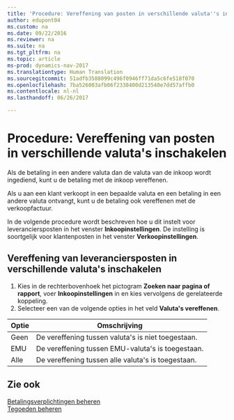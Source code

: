 ```yaml
---
title: 'Procedure: Vereffening van posten in verschillende valuta''s inschakelen'
author: edupont04
ms.custom: na
ms.date: 09/22/2016
ms.reviewer: na
ms.suite: na
ms.tgt_pltfrm: na
ms.topic: article
ms-prod: dynamics-nav-2017
ms.translationtype: Human Translation
ms.sourcegitcommit: 51adfb3588099c496f0946ff71da5c6fe518f070
ms.openlocfilehash: 7ba526003afb06f2338400d213540e7dd57affb0
ms.contentlocale: nl-nl
ms.lasthandoff: 06/26/2017

---
```


# <a name="how-to-enable-application-of-ledger-entries-in-different-currencies"></a>Procedure: Vereffening van posten in verschillende valuta's inschakelen
Als de betaling in een andere valuta dan de valuta van de inkoop wordt ingediend, kunt u de betaling met de inkoop vereffenen.

Als u aan een klant verkoopt in een bepaalde valuta en een betaling in een andere valuta ontvangt, kunt u de betaling ook vereffenen met de verkoopfactuur.

In de volgende procedure wordt beschreven hoe u dit instelt voor leveranciersposten in het venster **Inkoopinstellingen**. De instelling is soortgelijk voor klantenposten in het venster **Verkoopinstellingen**.

## <a name="to-enable-application-of-vendor-ledger-entries-in-different-currencies"></a>Vereffening van leveranciersposten in verschillende valuta's inschakelen
1. Kies in de rechterbovenhoek het pictogram **Zoeken naar pagina of rapport**, voer **Inkoopinstellingen** in en kies vervolgens de gerelateerde koppeling.
2. Selecteer een van de volgende opties in het veld **Valuta's vereffenen**.

|Optie |Omschrijving |
|-------|------------|
|Geen|De vereffening tussen valuta's is niet toegestaan.|
|EMU|De vereffening tussen EMU-valuta's is toegestaan.|
|Alle|De vereffening tussen alle valuta's is toegestaan.

## <a name="see-also"></a>Zie ook  
[Betalingsverplichtingen beheren](payables-manage-payables.md)  
[Tegoeden beheren](receivables-manage-receivables.md)

